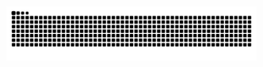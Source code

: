 ![Snake animation](https://github.com/ordinyuki/ordinyuki/blob/output/github-contribution-grid-snake.svg)
